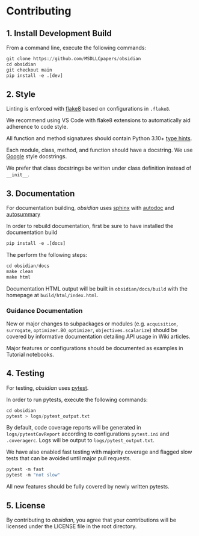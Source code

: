 # Contributing

## 1. Install Development Build

From a command line, execute the following commands:

```python
git clone https://github.com/MSDLLCpapers/obsidian
cd obsidian
git checkout main
pip install -e .[dev]
```

## 2. Style

Linting is enforced with [flake8](http://flake8.pycqa.org) based on configurations in `.flake8`.

We recommend using VS Code with flake8 extensions to automatically aid adherence to code style.

All function and method signatures should contain Python 3.10+ [type hints](https://peps.python.org/pep-0484/).

Each module, class, method, and function should have a docstring. We use [Google](https://google.github.io/styleguide/pyguide.html) style docstrings.

We prefer that class docstrings be written under class definition instead of `__init__`.

## 3. Documentation


For documentation building, _obsidian_ uses [sphinx](https://www.sphinx-doc.org/en/master/) with [autodoc](https://www.sphinx-doc.org/en/master/usage/extensions/autodoc.html) and [autosummary](https://www.sphinx-doc.org/en/master/usage/extensions/autosummary.html)

In order to rebuild documentation, first be sure to have installed the documentation build

```python
pip install -e .[docs]
```

The perform the following steps:

```python
cd obsidian/docs
make clean
make html
```

Documentation HTML output will be built in `obsidian/docs/build` with the homepage at `build/html/index.html`.

### Guidance Documentation

New or major changes to subpackages or modules (e.g. `acquisition`, `surrogate`, `optimizer.BO_optimizer`, `objectives.scalarize`) should be covered by informative documentation detailing API usage in Wiki articles.

Major features or configurations should be documented as examples in Tutorial notebooks.


## 4. Testing

For testing, _obsidian_ uses [pytest](https://docs.pytest.org).

In order to run pytests, execute the following commands:
```python
cd obsidian
pytest > logs/pytest_output.txt
```

By default, code coverage reports will be generated in `logs/pytestCovReport` according to configurations `pytest.ini` and `.coveragerc`. Logs will be output to `logs/pytest_output.txt`.

We have also enabled fast testing with majority coverage and flagged slow tests that can be avoided until major pull requests.
```python
pytest -m fast
pytest -m "not slow"
```

All new features should be fully covered by newly written pytests.

## 5. License
By contributing to _obsidian_, you agree that your contributions will be licensed under the LICENSE file in the root directory.
